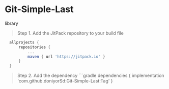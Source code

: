 # Git-Simple-Last
library

> Step 1. Add the JitPack repository to your build file
  ```gradle
    allprojects {
		repositories {
			...
			maven { url 'https://jitpack.io' }
		}
	}
  ```
  > Step 2. Add the dependency
    ```gradle
    dependencies {
	        implementation 'com.github.doniyorSd:Git-Simple-Last:Tag'
	}
  ```
